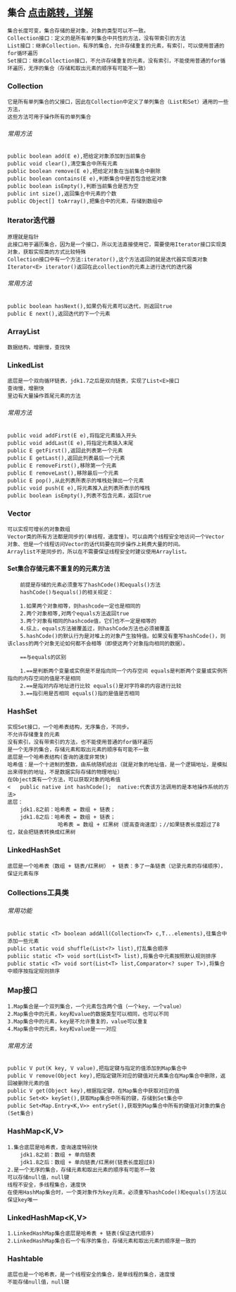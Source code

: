 ## 集合 [点击跳转，详解](https://pdai.tech/md/java/collection/java-collection-all.html)
    集合长度可变，集合存储的是对象，对象的类型可以不一致。 
    Collection接口：定义的是所有单列集合中共性的方法，没有带索引的方法
    List接口：继承Collection，有序的集合，允许存储重复的元素，有索引，可以使用普通的for循环遍历
    Set接口：继承Collection接口，不允许存储重复的元素，没有索引，不能使用普通的for循环遍历，无序的集合（存储和取出元素的顺序有可能不一致）
### Collection
    它是所有单列集合的父接口，因此在Collection中定义了单列集合（List和Set）通用的一些方法，
    这些方法可用于操作所有的单列集合
###### 常用方法
    public boolean add(E e),把给定对象添加到当前集合
    public void clear(),清空集合中所有元素
    public boolean remove(E e),把给定对象在当前集合中删除
    public boolean contains(E e),判断集合中是否包含给定对象
    public boolean isEmpty(),判断当前集合是否为空
    public int size(),返回集合中元素的个数
    public Object[] toArray(),把集合中的元素，存储到数组中
### Iterator迭代器
    原理就是指针
    此接口用于遍历集合，因为是一个接口，所以无法直接使用它，需要使用Iterator接口实现类对象，获取实现类的方式比较特殊
    Collection接口中有一个方法:iterator(),这个方法返回的就是迭代器实现类对象
    Iterator<E> iterator()返回在此collection的元素上进行迭代的迭代器
###### 常用方法
    public boolean hasNext(),如果仍有元素可以迭代，则返回true
    public E next(),返回迭代的下一个元素
### ArrayList<E>
    数据结构，增删慢，查找快
### LinkedList<E>
    底层是一个双向循环链表，jdk1.7之后是双向链表，实现了List<E>接口
    查询慢，增删快
    里边有大量操作首尾元素的方法
###### 常用方法
    public void addFirst(E e),将指定元素插入开头
    public void addLast(E e),将指定元素插入末尾
    public E getFirst(),返回此列表第一个元素
    public E getLast(),返回此列表最后一个元素
    public E removeFirst(),移除第一个元素
    public E removeLast(),移除最后一个元素
    public E pop(),从此列表所表示的堆栈处弹出一个元素
    public void push(E e),将元素推入此列表所表示的堆栈
    public boolean isEmpty(),列表不包含元素，返回true
### Vector<E>
    可以实现可增长的对象数组
    Vector类的所有方法都是同步的(单线程，速度慢)。可以由两个线程安全地访问一个Vector对象、但是一个线程访问Vector的话代码要在同步操作上耗费大量的时间。
    Arraylist不是同步的，所以在不需要保证线程安全时建议使用Arraylist。
#### Set集合存储元素不重复的的元素方法
        前提是存储的元素必须重写了hashCode()和equals()方法
        hashCode()与equals()的相关规定：
        
        1.如果两个对象相等，则hashcode一定也是相同的
        2.两个对象相等,对两个equals方法返回true
        3.两个对象有相同的hashcode值，它们也不一定是相等的
        4.综上，equals方法被覆盖过，则hashCode方法也必须被覆盖
        5.hashCode()的默认行为是对堆上的对象产生独特值。如果没有重写hashCode()，则该class的两个对象无论如何都不会相等（即使这两个对象指向相同的数据）。
        
        ==与equals的区别
        
        1.==是判断两个变量或实例是不是指向同一个内存空间 equals是判断两个变量或实例所指向的内存空间的值是不是相同
        2.==是指对内存地址进行比较 equals()是对字符串的内容进行比较
        3.==指引用是否相同 equals()指的是值是否相同
### HashSet<E>
    实现Set接口，一个哈希表结构，无序集合，不同步。
    不允许存储重复的元素
    没有索引，没有带索引的方法，也不能使用普通的for循环遍历
    是一个无序的集合，存储元素和取出元素的顺序有可能不一致
    底层是一个哈希表结构(查询的速度非常快)
    哈希值：是一个十进制的整数，由系统随机给出（就是对象的地址值，是一个逻辑地址，是模拟出来得到的地址，不是数据实际存储的物理地址）
    在Object类有一个方法，可以获取对象的哈希值
    <   public native int hashCode();  native:代表该方法调用的是本地操作系统的方法>
    底层：
        jdk1.8之前：哈希表 = 数组 + 链表；
        jdk1.8之后：哈希表 = 数组 + 链表；
                    哈希表 = 数组 + 红黑树（提高查询速度）；//如果链表长度超过了8位，就会把链表转换成红黑树
### LinkedHashSet<E>
    底层是一个哈希表（数组 + 链表/红黑树） + 链表：多了一条链表（记录元素的存储顺序），保证元素有序
### Collections工具类
###### 常用功能
    public static <T> boolean addAll(Collection<T> c,T...elements),往集合中添加一些元素
    public static void shuffle(List<?> list),打乱集合顺序
    publiic static <T> void sort(List<T> list),将集合中元素按照默认规则排序
    public static <T> void sort(List<T> list,Comparator<? super T>),将集合中顺序按指定规则排序
### Map接口
    1.Map集合是一个双列集合，一个元素包含两个值（一个key，一个value）
    2.Map集合中的元素，key和value的数据类型可以相同，也可以不同
    3.Map集合中的元素，key是不允许重复的，value可以重复
    4.Map集合中的元素，key和value是一一对应
###### 常用方法
    public V put(K key, V value),把指定键与指定的值添加到Map集合中
    public V remove(Object key),把指定键所对应的键值对元素集合在Map集合中删除，返回被删除元素的值
    public V get(Object key),根据指定键，在Map集合中获取对应的值
    public Set<K> keySet(),获取Map集合中所有的键，存储到Set集合中
    public Set<Map.Entry<K,V>> entrySet(),获取到Map集合中所有的键值对对象的集合(Set集合)
### HashMap<K,V>
    1.集合底层是哈希表，查询速度特别快
        jdk1.8之前：数组 + 单向链表
        jdk1.8之后：数组 + 单向链表/红黑树(链表长度超过8)
    2.是一个无序的集合，存储元素和取出元素的顺序有可能不一致
    可以存储null值，null键
    线程不安全，多线程集合，速度快
    在使用HashMap集合时，一个类对象作为key元素，必须重写hashCode()和equals()方法以保证key唯一
### LinkedHashMap<K,V>
    1.LinkedHashMap集合底层是哈希表 + 链表(保证迭代顺序)
    2.LinkedHashMap集合石一个有序的集合，存储元素和取出元素的顺序是一致的 
### Hashtable
    底层也是一个哈希表，是一个线程安全的集合，是单线程的集合，速度慢
    不能存储null值，null键